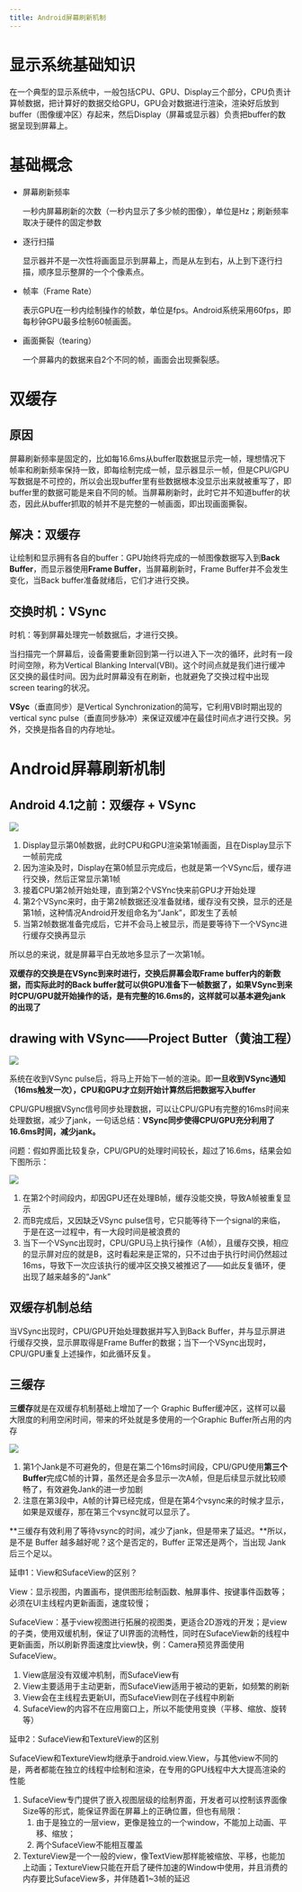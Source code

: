 ```yaml
---
title: Android屏幕刷新机制
---
```


# 显示系统基础知识

在一个典型的显示系统中，一般包括CPU、GPU、Display三个部分，CPU负责计算帧数据，把计算好的数据交给GPU，GPU会对数据进行渲染，渲染好后放到buffer（图像缓冲区）存起来，然后Display（屏幕或显示器）负责把buffer的数据呈现到屏幕上。

# 基础概念

- 屏幕刷新频率

  一秒内屏幕刷新的次数（一秒内显示了多少帧的图像），单位是Hz；刷新频率取决于硬件的固定参数

- 逐行扫描

  显示器并不是一次性将画面显示到屏幕上，而是从左到右，从上到下逐行扫描，顺序显示整屏的一个个像素点。

- 帧率（Frame Rate）

  表示GPU在一秒内绘制操作的帧数，单位是fps。Android系统采用60fps，即每秒钟GPU最多绘制60帧画面。

- 画面撕裂（tearing）

  一个屏幕内的数据来自2个不同的帧，画面会出现撕裂感。

# 双缓存

## 原因

屏幕刷新频率是固定的，比如每16.6ms从buffer取数据显示完一帧，理想情况下帧率和刷新频率保持一致，即每绘制完成一帧，显示器显示一帧，但是CPU/GPU写数据是不可控的，所以会出现buffer里有些数据根本没显示出来就被重写了，即buffer里的数据可能是来自不同的帧。当屏幕刷新时，此时它并不知道buffer的状态，因此从buffer抓取的帧并不是完整的一帧画面，即出现画面撕裂。

## 解决：双缓存

让绘制和显示拥有各自的buffer：GPU始终将完成的一帧图像数据写入到**Back Buffer**，而显示器使用**Frame Buffer**，当屏幕刷新时，Frame Buffer并不会发生变化，当Back buffer准备就绪后，它们才进行交换。

## 交换时机：VSync

时机：等到屏幕处理完一帧数据后，才进行交换。

当扫描完一个屏幕后，设备需要重新回到第一行以进入下一次的循环，此时有一段时间空隙，称为Vertical Blanking Interval(VBI)。这个时间点就是我们进行缓冲区交换的最佳时间。因为此时屏幕没有在刷新，也就避免了交换过程中出现screen tearing的状况。

**VSyc**（垂直同步）是Vertical Synchronization的简写，它利用VBI时期出现的vertical sync pulse（垂直同步脉冲）来保证双缓冲在最佳时间点才进行交换。另外，交换是指各自的内存地址。

# Android屏幕刷新机制

## Android 4.1之前：双缓存 + VSync

![](https://img-blog.csdnimg.cn/20200819205135422.png#pic_center)

1. Display显示第0帧数据，此时CPU和GPU渲染第1帧画面，且在Display显示下一帧前完成
2. 因为渲染及时，Display在第0帧显示完成后，也就是第一个VSync后，缓存进行交换，然后正常显示第1帧
3. 接着CPU第2帧开始处理，直到第2个VSYnc快来前GPU才开始处理
4. 第2个VSync来时，由于第2帧数据还没准备就绪，缓存没有交换，显示的还是第1帧，这种情况Android开发组命名为“Jank”，即发生了丢帧
5. 当第2帧数据准备完成后，它并不会马上被显示，而是要等待下一个VSync进行缓存交换再显示

所以总的来说，就是屏幕平白无故地多显示了一次第1帧。

**双缓存的交换是在VSync到来时进行，交换后屏幕会取Frame buffer内的新数据，而实际此时的Back buffer就可以供GPU准备下一帧数据了，如果VSync到来时CPU/GPU就开始操作的话，是有完整的16.6ms的，这样就可以基本避免jank的出现了**

## drawing with VSync——Project Butter（黄油工程）

![](https://img-blog.csdnimg.cn/20200819212951194.png#pic_center)

系统在收到VSync pulse后，将马上开始下一帧的渲染。即**一旦收到VSync通知（16ms触发一次），CPU和GPU才立刻开始计算然后把数据写入buffer**

CPU/GPU根据VSync信号同步处理数据，可以让CPU/GPU有完整的16ms时间来处理数据，减少了jank，一句话总结：**VSync同步使得CPU/GPU充分利用了16.6ms时间，减少jank。**

问题：假如界面比较复杂，CPU/GPU的处理时间较长，超过了16.6ms，结果会如下图所示：

![](https://img-blog.csdnimg.cn/2020081921343523.png#pic_center)

1. 在第2个时间段内，却因GPU还在处理B帧，缓存没能交换，导致A帧被重复显示
2. 而B完成后，又因缺乏VSync pulse信号，它只能等待下一个signal的来临，于是在这一过程中，有一大段时间是被浪费的
3. 当下一个VSync出现时，CPU/GPU马上执行操作（A帧），且缓存交换，相应的显示屏对应的就是B，这时看起来是正常的，只不过由于执行时间仍然超过16ms，导致下一次应该执行的缓冲区交换又被推迟了——如此反复循环，便出现了越来越多的“Jank”

## 双缓存机制总结

当VSync出现时，CPU/GPU开始处理数据并写入到Back Buffer，并与显示屏进行缓存交换，显示屏取得是Frame Buffer的数据；当下一个VSync出现时，CPU/GPU重复上述操作，如此循环反复。

## 三缓存

**三缓存**就是在双缓存机制基础上增加了一个 Graphic Buffer缓冲区，这样可以最大限度的利用空闲时间，带来的坏处就是多使用的一个Graphic Buffer所占用的内存

![](https://img-blog.csdnimg.cn/20200819220105382.png#pic_center)

1. 第1个Jank是不可避免的，但是在第二个16ms时间段，CPU/GPU使用**第三个Buffer**完成C帧的计算，虽然还是会多显示一次A帧，但是后续显示就比较顺畅了，有效避免Jank的进一步加剧
2. 注意在第3段中，A帧的计算已经完成，但是在第4个vsync来的时候才显示，如果是双缓存，那在第三个vsync就可以显示了。

**三缓存有效利用了等待vsync的时间，减少了jank，但是带来了延迟。**所以，是不是 Buffer 越多越好呢？这个是否定的，Buffer 正常还是两个，当出现 Jank 后三个足以。

延申1：View和SufaceView的区别？

View：显示视图，内置画布，提供图形绘制函数、触屏事件、按键事件函数等；必须在UI主线程内更新画面，速度较慢；

SufaceView：基于view视图进行拓展的视图类，更适合2D游戏的开发；是view的子类，使用双缓机制，保证了UI界面的流畅性，同时在SufaceView新的线程中更新画面，所以刷新界面速度比view快，例：Camera预览界面使用SufaceView。

1. View底层没有双缓冲机制，而SufaceView有
2. View主要适用于主动更新，而SufaceView适用于被动的更新，如频繁的刷新
3. View会在主线程去更新UI，而SufaceView则在子线程中刷新
4. SufaceView的内容不在应用窗口上，所以不能使用变换（平移、缩放、旋转等）

延申2：SufaceView和TextureView的区别

SufaceView和TextureView均继承于android.view.View，与其他view不同的是，两者都能在独立的线程中绘制和渲染，在专用的GPU线程中大大提高渲染的性能

1. SufaceView专门提供了嵌入视图层级的绘制界面，开发者可以控制该界面像Size等的形式，能保证界面在屏幕上的正确位置，但也有局限：
   1. 由于是独立的一层view，更像是独立的一个window，不能加上动画、平移、缩放；
   2. 两个SufaceView不能相互覆盖
2. TextureView是一个一般的view，像TextView那样能被缩放、平移，也能加上动画；TextureView只能在开启了硬件加速的Window中使用，并且消费的内存要比SufaceView多，并伴随着1~3帧的延迟
